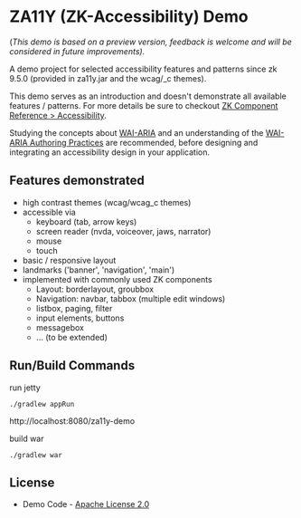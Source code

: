 # ZA11Y (ZK-Accessibility) Demo

(_This demo is based on a preview version, feedback is welcome and will be considered in future improvements)._

A demo project for selected accessibility features and patterns since zk 9.5.0 (provided in
za11y.jar and the wcag/_c themes).

This demo serves as an introduction and doesn't demonstrate all available features / patterns.
For more details be sure to checkout [ZK Component Reference > Accessibility](https://www.zkoss.org/wiki/ZK_Component_Reference/Accessibility).

Studying the concepts about [WAI-ARIA](https://www.w3.org/TR/wai-aria/) 
and an understanding of the [WAI-ARIA Authoring Practices](https://www.w3.org/TR/wai-aria-practices/) 
are recommended, before designing and integrating an accessibility design in your application.   

## Features demonstrated

* high contrast themes (wcag/wcag_c themes)
* accessible via
  * keyboard (tab, arrow keys)
  * screen reader (nvda, voiceover, jaws, narrator)
  * mouse
  * touch
* basic / responsive layout
* landmarks ('banner', 'navigation', 'main')
* implemented with commonly used ZK components
  * Layout: borderlayout, groubbox
  * Navigation: navbar, tabbox (multiple edit windows)
  * listbox, paging, filter
  * input elements, buttons
  * messagebox
  * ... (to be extended)

## Run/Build Commands

run jetty
```
./gradlew appRun
```

http://localhost:8080/za11y-demo

build war
```
./gradlew war
```

## License
* Demo Code - [Apache License 2.0](http://www.apache.org/licenses/LICENSE-2.0)